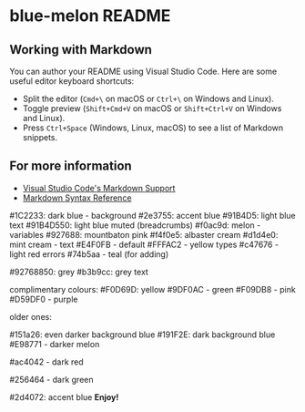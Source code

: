 # blue-melon README

## Working with Markdown

You can author your README using Visual Studio Code. Here are some useful editor keyboard shortcuts:

* Split the editor (`Cmd+\` on macOS or `Ctrl+\` on Windows and Linux).
* Toggle preview (`Shift+Cmd+V` on macOS or `Shift+Ctrl+V` on Windows and Linux).
* Press `Ctrl+Space` (Windows, Linux, macOS) to see a list of Markdown snippets.

## For more information

* [Visual Studio Code's Markdown Support](http://code.visualstudio.com/docs/languages/markdown)
* [Markdown Syntax Reference](https://help.github.com/articles/markdown-basics/)

#1C2233: dark blue - background
#2e3755: accent blue
#91B4D5: light blue text
#91B4D550: light blue muted (breadcrumbs)
#f0ac9d: melon - variables
#927688: mountbaton pink
#f4f0e5: albaster cream 
#d1d4e0: mint cream - text
#E4F0FB - default
#FFFAC2 - yellow types
#c47676 - light red errors
#74b5aa - teal (for adding)

#92768850: grey
#b3b9cc: grey text

complimentary colours:
#F0D69D: yellow
#9DF0AC - green
#F09DB8 - pink
#D59DF0 - purple

older ones:

#151a26: even darker background blue
#191F2E: dark background blue
#E98771 - darker melon

#ac4042 - dark red

#256464 - dark green


#2d4072: accent blue
**Enjoy!**
